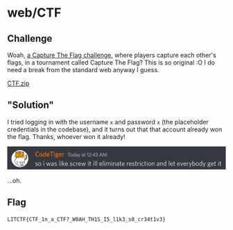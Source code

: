 # web/CTF

## Challenge

Woah, [a Capture The Flag challenge](http://litctf.live:31780/), where players capture each other's flags, in a tournament called Capture The Flag? This is so original :O I do need a break from the standard web anyway I guess.

[CTF.zip](https://drive.google.com/uc?export=download&id=1yuA0wX9vkLQObn4L7tJl-rLsICVAu0sC)

## "Solution"

I tried logging in with the username `x` and password `x` (the placeholder credentials in the codebase), and it turns out that that account already won the flag. Thanks, whoever won it already!

![](./free.png)

...oh.

## Flag

`LITCTF{CTF_1n_a_CTF?_W0AH_TH1S_I5_l1k3_s0_cr34t1v3}`
